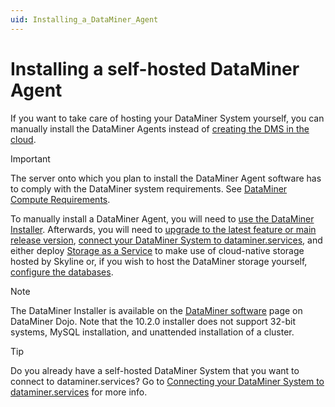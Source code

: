 ```yaml
---
uid: Installing_a_DataMiner_Agent
---
```


# Installing a self-hosted DataMiner Agent

If you want to take care of hosting your DataMiner System yourself, you can manually install the DataMiner Agents instead of [creating the DMS in the cloud](xref:Creating_a_DMS_in_the_cloud).

> [!IMPORTANT]
> The server onto which you plan to install the DataMiner Agent software has to comply with the DataMiner system requirements. See [DataMiner Compute Requirements](xref:DataMiner_Compute_Requirements).

To manually install a DataMiner Agent, you will need to [use the DataMiner Installer](xref:Installing_DM_using_the_DM_installer). Afterwards, you will need to [upgrade to the latest feature or main release version](xref:Upgrading_a_DataMiner_Agent), [connect your DataMiner System to dataminer.services](xref:Connecting_your_DataMiner_System_to_the_cloud), and either deploy [Storage as a Service](xref:STaaS) to make use of cloud-native storage hosted by Skyline or, if you wish to host the DataMiner storage yourself, [configure the databases](xref:Configuring_dedicated_clustered_storage).

> [!NOTE]
> The DataMiner Installer is available on the [DataMiner software](https://community.dataminer.services/downloads/) page on DataMiner Dojo. Note that the 10.2.0 installer does not support 32-bit systems, MySQL installation, and unattended installation of a cluster.

> [!TIP]
> Do you already have a self-hosted DataMiner System that you want to connect to dataminer.services? Go to [Connecting your DataMiner System to dataminer.services](xref:Connecting_your_DataMiner_System_to_the_cloud) for more info.
